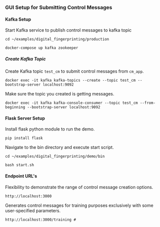 ### GUI Setup for Submitting Control Messages

#### Kafka Setup

Start Kafka service to publish control messages to kafka topic

```
cd ~/examples/digital_fingerprinting/production

docker-compose up kafka zookeeper
```

##### Create Kafka Topic

Create Kafka topic `test_cm` to submit control messages from `cm_app`.
```
docker exec -it kafka kafka-topics --create --topic test_cm --bootstrap-server localhost:9092
```

Make sure the topic you created is getting messages.
```
docker exec -it kafka kafka-console-consumer --topic test_cm --from-beginning --bootstrap-server localhost:9092
```

#### Flask Server Setup

Install flask python module to run the demo.

```
pip install flask
```

Navigate to the bin directory and execute start script.
```
cd ~/examples/digital_fingerprinting/demo/bin

bash start.sh
```

#### Endpoint URL's
Flexibility to demonstrate the range of control message creation options.
```
http://localhost:3000
```
Generates control messages for training purposes exclusively with some user-specified parameters.
```
http://localhost:3000/training #
```

